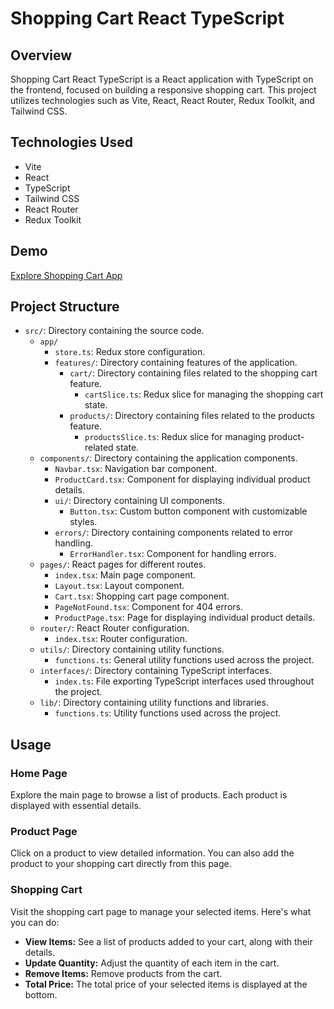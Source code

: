 # Shopping Cart React TypeScript

## Overview

Shopping Cart React TypeScript is a React application with TypeScript on the frontend, focused on building a responsive shopping cart. This project utilizes technologies such as Vite, React, React Router, Redux Toolkit, and Tailwind CSS.

## Technologies Used

- Vite
- React
- TypeScript
- Tailwind CSS
- React Router
- Redux Toolkit

## Demo

[Explore Shopping Cart App](https://shoppingg-cart-react-ts.vercel.app/)

## Project Structure

- `src/`: Directory containing the source code.
  - `app/`
    - `store.ts`: Redux store configuration.
    - `features/`: Directory containing features of the application.
      - `cart/`: Directory containing files related to the shopping cart feature.
        - `cartSlice.ts`: Redux slice for managing the shopping cart state.
      - `products/`: Directory containing files related to the products feature.
        - `productsSlice.ts`: Redux slice for managing product-related state.
  - `components/`: Directory containing the application components.
    - `Navbar.tsx`: Navigation bar component.
    - `ProductCard.tsx`: Component for displaying individual product details.
    - `ui/`: Directory containing UI components.
      - `Button.tsx`: Custom button component with customizable styles.
    - `errors/`: Directory containing components related to error handling.
      - `ErrorHandler.tsx`: Component for handling errors.
  - `pages/`: React pages for different routes.
    - `index.tsx`: Main page component.
    - `Layout.tsx`: Layout component.
    - `Cart.tsx`: Shopping cart page component.
    - `PageNotFound.tsx`: Component for 404 errors.
    - `ProductPage.tsx`: Page for displaying individual product details.
  - `router/`: React Router configuration.
    - `index.tsx`: Router configuration.
  - `utils/`: Directory containing utility functions.
    - `functions.ts`: General utility functions used across the project.
  - `interfaces/`: Directory containing TypeScript interfaces.
    - `index.ts`: File exporting TypeScript interfaces used throughout the project.
  - `lib/`: Directory containing utility functions and libraries.
    - `functions.ts`: Utility functions used across the project.

## Usage

### Home Page

Explore the main page to browse a list of products. Each product is displayed with essential details.

### Product Page

Click on a product to view detailed information. You can also add the product to your shopping cart directly from this page.

### Shopping Cart

Visit the shopping cart page to manage your selected items. Here's what you can do:

- **View Items:** See a list of products added to your cart, along with their details.
- **Update Quantity:** Adjust the quantity of each item in the cart.
- **Remove Items:** Remove products from the cart.
- **Total Price:** The total price of your selected items is displayed at the bottom.
